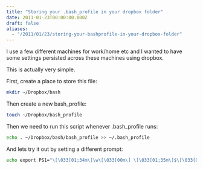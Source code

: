 ```yaml
---
title: "Storing your .bash_profile in your dropbox folder"
date: 2011-01-23T00:00:00.000Z
draft: false
aliases:
  - "/2011/01/23/storing-your-bashprofile-in-your-dropbox-folder"
---
```

I use a few different machines for work/home etc and I wanted to have some settings persisted across these machines using dropbox.

This is actually very simple.

First, create a place to store this file:

```bash
mkdir ~/Dropbox/bash
```

Then create a new bash_profile:

```bash
touch ~/Dropbox/bash_profile
```

Then we need to run this script whenever .bash_profile runs:

```bash
echo . ~/Dropbox/bash/bash_profile >> ~/.bash_profile
```

And lets try it out by setting a different prompt:

```bash
echo export PS1="\[\033[01;34m\]\w\[\033[00m\] \[\033[01;35m\]$\[\033[00m\] " >> ~/Dropbox/bash/bash_profile
```